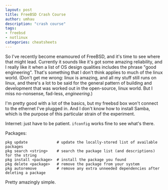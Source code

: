 ```yaml
---
layout: post
title: FreeBSD Crash Course
author: umhau
description: "crash course"
tags: 
- freebsd
- notlinux
categories: cheatsheets
---
```


So I've recently become enamoured of FreeBSD, and it's time to see where that might lead. Currently it sounds like it's got some amazing reliability, and I really like it when a list of OS design qualities includes the phrase "good engineering". That's something that I don't think applies to much of the linux world.  (Don't get me wrong: linux is amazing, and all my stuff still runs on linux, and there's a lot to be said for the general pattern of building and development that was worked out in the open-source, linux world. But I miss no-nonsense, fad-less, _engineering_.)

I'm pretty good with a lot of the basics, but my freebsd box won't connect to the ethernet I've plugged in. And I don't know how to install Samba, which is the purpose of this particular strain of the experiment. 

Internet: just have to be patient. `ifconfig` works fine to see what's there.  

Packages:

    pkg update             # update the locally-stored list of available packages
    pkg search <string>    # search the package list (and descriptions) for the string
    pkg install <package>  # install the package you found
    pkg delete <package>   # remove the package from your system
    pkg autoremove         # remove any extra unneeded dependencies after deleting a package
    
Pretty amazingly simple.  
